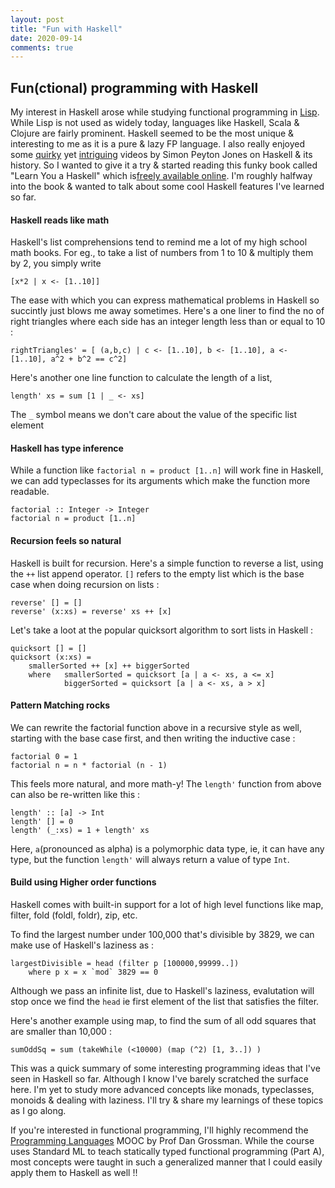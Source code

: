 ```yaml
---
layout: post
title: "Fun with Haskell"
date: 2020-09-14
comments: true
---
```


## Fun(ctional) programming with Haskell

My interest in Haskell arose while studying functional programming in [Lisp](https://pritesh-shrivastava.github.io/blog/2020/08/30/sicp-so-far). While Lisp is not used as widely today, languages like Haskell, Scala & Clojure are fairly prominent. Haskell seemed to be the most unique & interesting to me as it is a pure & lazy FP language. I also really enjoyed some [quirky](https://youtu.be/SqWDAo1Jnyc) yet [intriguing](https://www.youtube.com/watch?v=re96UgMk6GQ) videos by Simon Peyton Jones on Haskell & its history. So I wanted to give it a try & started reading this funky book called "Learn You a Haskell" which is[freely available online](http://learnyouahaskell.com/). I'm roughly halfway into the book & wanted to talk about some cool Haskell features I've learned so far.

#### Haskell reads like math

Haskell's list comprehensions tend to remind me a lot of my high school math books. For eg., to take a list of numbers from 1 to 10 & multiply them by 2, you simply write
```
[x*2 | x <- [1..10]] 
```

The ease with which you can express mathematical problems in Haskell so succintly just blows me away sometimes. Here's a one liner to find the no of right triangles where each side has an integer length less than or equal to 10 :
```
rightTriangles' = [ (a,b,c) | c <- [1..10], b <- [1..10], a <- [1..10], a^2 + b^2 == c^2]  
```

Here's another one line function to calculate the length of a list, 
```
length' xs = sum [1 | _ <- xs]
```
The `_` symbol means we don't care about the value of the specific list element

#### Haskell has type inference

While a function like `factorial n = product [1..n]` will work fine in Haskell, we can add typeclasses for its arguments which make the function more readable.
```
factorial :: Integer -> Integer  
factorial n = product [1..n] 
```

#### Recursion feels so natural

Haskell is built for recursion. Here's a simple function to reverse a list, using the `++` list append operator. `[]` refers to the empty list which is the base case when doing recursion on lists :
```
reverse' [] = []  
reverse' (x:xs) = reverse' xs ++ [x]  
```

Let's take a loot at the popular quicksort algorithm to sort lists in Haskell :
```
quicksort [] = []  
quicksort (x:xs) =   
    smallerSorted ++ [x] ++ biggerSorted
    where   smallerSorted = quicksort [a | a <- xs, a <= x]  
            biggerSorted = quicksort [a | a <- xs, a > x]  
``` 

#### Pattern Matching rocks

We can rewrite the factorial function above in a recursive style as well, starting with the base case first, and then writing the inductive case :
```
factorial 0 = 1  
factorial n = n * factorial (n - 1)
```

This feels more natural, and more math-y! The `length'` function from above can also be re-written like this :
```
length' :: [a] -> Int
length' [] = 0  
length' (_:xs) = 1 + length' xs 
``` 
Here, `a`(pronounced as alpha) is a polymorphic data type, ie, it can have any type, but the function `length'` will always return a value of type `Int`. 

#### Build using Higher order functions

Haskell comes with built-in support for a lot of high level functions like map, filter, fold (foldl, foldr), zip, etc.


To find the largest number under 100,000 that's divisible by 3829, we can make use of Haskell's laziness as :
``` 
largestDivisible = head (filter p [100000,99999..])  
    where p x = x `mod` 3829 == 0
```
Although we pass an infinite list, due to Haskell's laziness, evalutation will stop once we find the `head` ie first element of the list that satisfies the filter.

Here's another example using map, to find the sum of all odd squares that are smaller than 10,000 :
```
sumOddSq = sum (takeWhile (<10000) (map (^2) [1, 3..]) )
```


This was a quick summary of some interesting programming ideas that I've seen in Haskell so far. Although I know I've barely scratched the surface here. I'm yet to study more advanced concepts like monads, typeclasses, monoids & dealing with laziness. I'll try & share my learnings of these topics as I go along. 

If you're interested in functional programming, I'll highly recommend the [Programming Languages](https://www.coursera.org/learn/programming-languages) MOOC by Prof Dan Grossman. While the course uses Standard ML to teach statically typed functional programming (Part A), most concepts were taught in such a generalized manner that I could easily apply them to Haskell as well !!